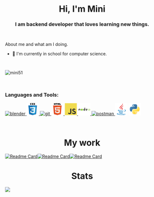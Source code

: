 
<h1 align='center'>Hi, I'm Mini</h1>
<h3 align='center'>I am backend developer that loves learning new things.
</h3>
<br>



About me and what am I doing.   
- 🏫 I'm currently in school for computer science.



<br>

<p align="left"> <img src="https://komarev.com/ghpvc/?username=mini51&label=Profile%20views&color=a143df&style=flat" alt="mini51" /></p>
<br>
<h3 align="left">Languages and Tools:</h3>
<p align="left"> <a href="https://www.blender.org/" target="_blank" rel="noreferrer"> <img src="https://download.blender.org/branding/community/blender_community_badge_white.svg" alt="blender" width="40" height="40"/> </a> <a href="https://www.w3schools.com/css/" target="_blank" rel="noreferrer"> <img src="https://raw.githubusercontent.com/devicons/devicon/master/icons/css3/css3-original-wordmark.svg" alt="css3" width="40" height="40"/> </a> <a href="https://git-scm.com/" target="_blank" rel="noreferrer"> <img src="https://www.vectorlogo.zone/logos/git-scm/git-scm-icon.svg" alt="git" width="40" height="40"/> </a> <a href="https://www.w3.org/html/" target="_blank" rel="noreferrer"> <img src="https://raw.githubusercontent.com/devicons/devicon/master/icons/html5/html5-original-wordmark.svg" alt="html5" width="40" height="40"/> </a> <a href="https://developer.mozilla.org/en-US/docs/Web/JavaScript" target="_blank" rel="noreferrer"> <img src="https://raw.githubusercontent.com/devicons/devicon/master/icons/javascript/javascript-original.svg" alt="javascript" width="40" height="40"/> </a> <a href="https://nodejs.org" target="_blank" rel="noreferrer"> <img src="https://raw.githubusercontent.com/devicons/devicon/master/icons/nodejs/nodejs-original-wordmark.svg" alt="nodejs" width="40" height="40"/> </a> <a href="https://postman.com" target="_blank" rel="noreferrer"> <img src="https://www.vectorlogo.zone/logos/getpostman/getpostman-icon.svg" alt="postman" width="40" height="40"/> </a> <img src="https://raw.githubusercontent.com/devicons/devicon/1119b9f84c0290e0f0b38982099a2bd027a48bf1/icons/java/java-original.svg" width="40 height="40"/> <img src="https://raw.githubusercontent.com/devicons/devicon/1119b9f84c0290e0f0b38982099a2bd027a48bf1/icons/python/python-original.svg" width="40" height="40"/></p>

<br>

<h1 align='center'> My work</h1>

 

[![Readme Card](https://github-readme-stats.vercel.app/api/pin/?username=mini51&repo=AVGB-Public&theme=nord)](https://github.com/youthfulslinky/AVGB-Public)[![Readme Card](https://github-readme-stats.vercel.app/api/pin/?username=mini51&repo=Discord-FriendLog&theme=nord)](https://github.com/Mini51/Discord-Companion)[![Readme Card](https://github-readme-stats.vercel.app/api/pin/?username=mini51&repo=DiscordRPC&theme=nord)](https://github.com/youthfulslinky/DiscordRPC)

<h1 align='center'>Stats</h1>
<a href="https://wakatime.com"><img src="https://wakatime.com/share/@Mini51/938bf499-37be-4b75-a3f4-2e32a69b4e27.png" /></a>
